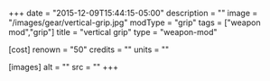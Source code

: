 +++
date = "2015-12-09T15:44:15-05:00"
description = ""
image = "/images/gear/vertical-grip.jpg"
modType = "grip"
tags = ["weapon mod","grip"]
title = "vertical grip"
type = "weapon-mod"

[cost]
  renown = "50"
  credits = ""
  units = ""

[images]
  alt = ""
  src = ""
+++
